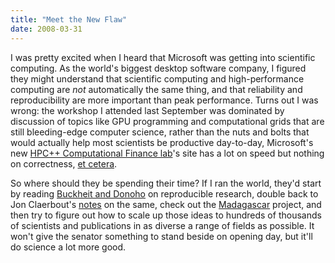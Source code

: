 ```yaml
---
title: "Meet the New Flaw"
date: 2008-03-31
---
```

I was pretty excited when I heard that Microsoft was getting into scientific computing.  As the world's biggest desktop software company, I figured they might understand that scientific computing and high-performance computing are <em>not</em> automatically the same thing, and that reliability and reproducibility are more important than peak performance.  Turns out I was wrong: the workshop I attended last September was dominated by discussion of topics like GPU programming and computational grids that are still bleeding-edge computer science, rather than the nuts and bolts that would actually help most scientists be productive day-to-day, Microsoft's new <a href="http://labs.microsofthpc.net/">HPC++ Computational Finance lab</a>'s site has a lot on speed but nothing on correctness, <a href="http://blog.jonudell.net/2008/03/27/cluster-computing-with-large-data-for-the-classroom/">et cetera</a>.

So where should they be spending their time?  If I ran the world, they'd start by reading <a href="http://www-stat.stanford.edu/~donoho/Reports/1995/wavelab.pdf">Buckheit and Donoho</a> on reproducible research, double back to Jon Claerbout's <a href="http://sepwww.stanford.edu/sep/jon/reproducible.html">notes</a> on the same, check out the <a href="http://rsf.sourceforge.net">Madagascar</a> project, and then try to figure out how to scale up those ideas to hundreds of thousands of scientists and publications in as diverse a range of fields as possible.  It won't give the senator something to stand beside on opening day, but it'll do science a lot more good.
